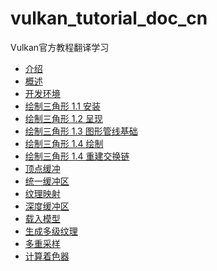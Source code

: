 # vulkan_tutorial_doc_cn
Vulkan官方教程翻译学习

- [介绍]()
- [概述](002_概述.md)
- [开发环境]()
- [绘制三角形 1.1 安装](004_1_绘制三角形_安装.md)
- [绘制三角形 1.2 呈现](004_2_绘制三角形_呈现.md)
- [绘制三角形 1.3 图形管线基础]()
- [绘制三角形 1.4 绘制]()
- [绘制三角形 1.4 重建交换链]()
- [顶点缓冲]()
- [统一缓冲区]()
- [纹理映射]()
- [深度缓冲区]()
- [载入模型]()
- [生成多级纹理]()
- [多重采样]()
- [计算着色器]()
  

